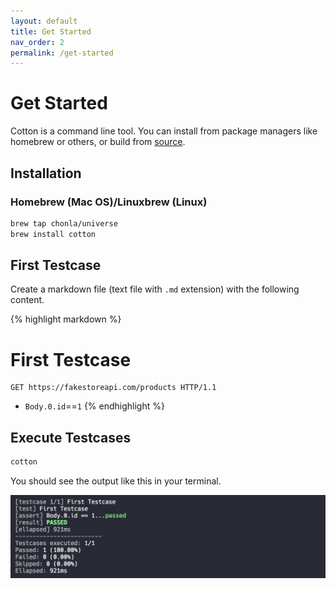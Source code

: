 ```yaml
---
layout: default
title: Get Started
nav_order: 2
permalink: /get-started
---
```


# Get Started

Cotton is a command line tool. You can install from package managers like homebrew or others, or build from [source](https://github.com/chonla/cotton).

## Installation

### Homebrew (Mac OS)/Linuxbrew (Linux)

```bash
brew tap chonla/universe
brew install cotton
```

## First Testcase

Create a markdown file (text file with `.md` extension) with the following content.

{% highlight markdown %}
# First Testcase

```http
GET https://fakestoreapi.com/products HTTP/1.1
```

* `Body.0.id`==`1`
{% endhighlight %}

## Execute Testcases

```sh
cotton
```

You should see the output like this in your terminal.

![cotton output](./assets/images/cotton-output.png)